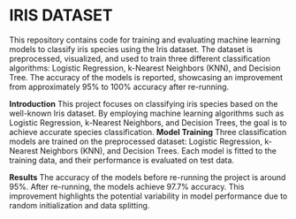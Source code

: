 
# IRIS DATASET
This repository contains code for training and evaluating machine learning models to classify iris species using the Iris dataset. The dataset is preprocessed, visualized, and used to train three different classification algorithms: Logistic Regression, k-Nearest Neighbors (KNN), and Decision Tree. The accuracy of the models is reported, showcasing an improvement from approximately 95% to 100% accuracy after re-running.

**Introduction**
This project focuses on classifying iris species based on the well-known Iris dataset. By employing machine learning algorithms such as Logistic Regression, k-Nearest Neighbors, and Decision Trees, the goal is to achieve accurate species classification.
**Model Training**
Three classification models are trained on the preprocessed dataset: Logistic Regression, k-Nearest Neighbors (KNN), and Decision Trees. Each model is fitted to the training data, and their performance is evaluated on test data.

**Results**
The accuracy of the models before re-running the project is around 95%. After re-running, the models achieve 97.7% accuracy. This improvement highlights the potential variability in model performance due to random initialization and data splitting.

